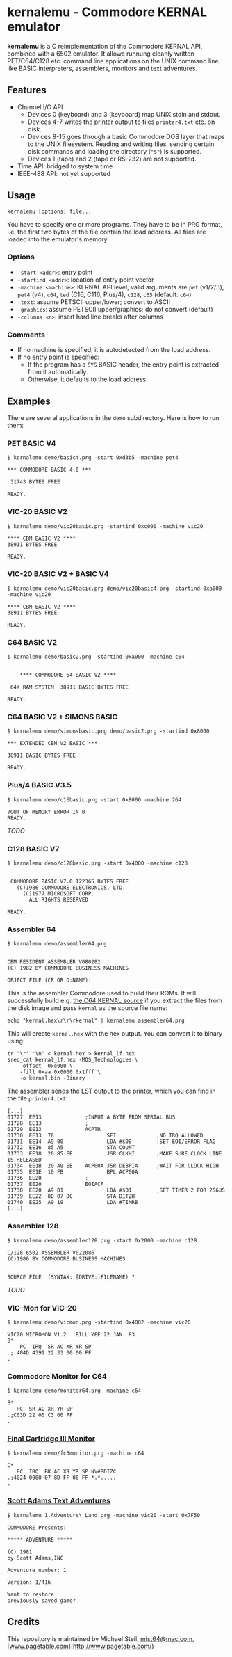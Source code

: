 # kernalemu - Commodore KERNAL emulator

**kernalemu** is a C reimplementation of the Commodore KERNAL API, combined with a 6502 emulator. It allows runnung cleanly written PET/C64/C128 etc. command line applications on the UNIX command line, like BASIC interpreters, assemblers, monitors and text adventures.

## Features

* Channel I/O API
	* Devices 0 (keyboard) and 3 (keyboard) map UNIX stdin and stdout.
	* Devices 4-7 writes the printer output to files `printer4.txt` etc. on disk.
	* Devices 8-15 goes through a basic Commodore DOS layer that maps to the UNIX filesystem. Reading and writing files, sending certain disk commands and loading the directory (`"$"`) is supported.
	* Devices 1 (tape) and 2 (tape or RS-232) are not supported.
* Time API: bridged to system time
* IEEE-488 API: not yet supported

## Usage

    kernalemu [options] file...
   
You have to specify one or more programs. They have to be in PRG format, i.e. the first two bytes of the file contain the load address. All files are loaded into the emulator's memory.

### Options

* `-start <addr>`: entry point
* `-startind <addr>`: location of entry point vector
* `-machine <machine>`: KERNAL API level, valid arguments are `pet` (v1/2/3), `pet4` (v4), `c64`, `ted` (C16, C116, Plus/4), `c128`, `c65` (default: `c64`)
* `-text`: assume PETSCII upper/lower; convert to ASCII
* `-graphics`: assume PETSCII upper/graphics; do not convert (default)
* `-columns <n>`: insert hard line breaks after <n> columns

### Comments

* If no machine is specified, it is autodetected from the load address.
* If no entry point is specified:
	* If the program has a `SYS` BASIC header, the entry point is extracted from it automatically.
	* Otherwise, it defaults to the load address.

## Examples

There are several applications in the `demo` subdirectory. Here is how to run them:

### PET BASIC V4

	$ kernalemu demo/basic4.prg -start 0xd3b5 -machine pet4
    
	*** COMMODORE BASIC 4.0 ***
	
	 31743 BYTES FREE
	
	READY.

### VIC-20 BASIC V2

	$ kernalemu demo/vic20basic.prg -startind 0xc000 -machine vic20
	
	**** CBM BASIC V2 ****
	38911 BYTES FREE
	
	READY.

### VIC-20 BASIC V2 + BASIC V4

	$ kernalemu demo/vic20basic.prg demo/vic20basic4.prg -startind 0xa000 -machine vic20

	**** CBM BASIC V2 ****
	38911 BYTES FREE
	
	READY.

### C64 BASIC V2

	$ kernalemu demo/basic2.prg -startind 0xa000 -machine c64
	
	
	    **** COMMODORE 64 BASIC V2 ****
	
	 64K RAM SYSTEM  38911 BASIC BYTES FREE
	
	READY.

### C64 BASIC V2 + SIMONS BASIC

	$ kernalemu demo/simonsbasic.prg demo/basic2.prg -startind 0x8000

	*** EXTENDED CBM V2 BASIC ***
	
	38911 BASIC BYTES FREE
	
	READY.

### Plus/4 BASIC V3.5

	$ kernalemu demo/c16basic.prg -start 0x8000 -machine 264

	?OUT OF MEMORY ERROR IN 0
	READY.

*TODO*

### C128 BASIC V7

	$ kernalemu demo/c128basic.prg -start 0x4000 -machine c128

	
	 COMMODORE BASIC V7.0 122365 BYTES FREE
	   (C)1986 COMMODORE ELECTRONICS, LTD.
		 (C)1977 MICROSOFT CORP.
		   ALL RIGHTS RESERVED
	
	READY.

### Assembler 64

	$ kernalemu demo/assembler64.prg
	
	
	CBM RESIDENT ASSEMBLER V080282
	(C) 1982 BY COMMODORE BUSINESS MACHINES
	
	OBJECT FILE (CR OR D:NAME): 

This is the assembler Commodore used to build their ROMs. It will successfully build e.g. [the C64 KERNAL source](https://www.pagetable.com/?p=894) if you extract the files from the disk image and pass `kernal` as the source file name:

	echo "kernal.hex\r\r\rkernal" | kernalemu assembler64.prg

This will create `kernal.hex` with the hex output. You can convert it to binary using:

	tr '\r' '\n' < kernal.hex > kernal_lf.hex
	srec_cat kernal_lf.hex -MOS_Technologies \
	    -offset -0xe000 \
	    -fill 0xaa 0x0000 0x1fff \
	    -o kernal.bin -Binary

The assembler sends the LST output to the printer, which you can find in the file `printer4.txt`:

	[...]
	01727  EE13              ;INPUT A BYTE FROM SERIAL BUS
	01728  EE13              ;
	01729  EE13              ACPTR
	01730  EE13  78                 SEI             ;NO IRQ ALLOWED
	01731  EE14  A9 00              LDA #$00        ;SET EOI/ERROR FLAG
	01732  EE16  85 A5              STA COUNT
	01733  EE18  20 85 EE           JSR CLKHI       ;MAKE SURE CLOCK LINE IS RELEASED
	01734  EE1B  20 A9 EE    ACP00A JSR DEBPIA      ;WAIT FOR CLOCK HIGH
	01735  EE1E  10 FB              BPL ACP00A
	01736  EE20              ;
	01737  EE20              EOIACP
	01738  EE20  A9 01              LDA #$01        ;SET TIMER 2 FOR 256US
	01739  EE22  8D 07 DC           STA D1T2H
	01740  EE25  A9 19              LDA #TIMRB
	[...]

### Assembler 128

	$ kernalemu demo/assembler128.prg -start 0x2000 -machine c128

	C/128 6502 ASSEMBLER V022086
	(C)1986 BY COMMODORE BUSINESS MACHINES
	
	
	SOURCE FILE  (SYNTAX: [DRIVE:]FILENAME) ? 

*TODO*

### VIC-Mon for VIC-20

	$ kernalemu demo/vicmon.prg -startind 0x4002 -machine vic20

	VIC20 MICROMON V1.2   BILL YEE 22 JAN  83
	B*
	    PC  IRQ  SR AC XR YR SP
	.; 404D 4391 22 33 00 00 FF
	.

### Commodore Monitor for C64

	$ kernalemu demo/monitor64.prg -machine c64
	
	B*
	   PC  SR AC XR YR SP
	.;C03D 22 00 C3 00 FF
	.

### [Final Cartridge III Monitor](https://github.com/mist64/final_cartridge)

	$ kernalemu demo/fc3monitor.prg -machine c64
	
	C*
	   PC  IRQ  BK AC XR YR SP NV#BDIZC
	.;4024 0000 07 8D FF 00 FF *.*.....
	.


### [Scott Adams Text Adventures](http://www.zimmers.net/anonftp/pub/cbm/vic20/games/16k/Scott%20Adams/index.html)

	$ kernalemu 1.Adventure\ Land.prg -machine vic20 -start 0x7F50

	COMMODORE Presents:
	
	***** ADVENTURE *****
	
	(C) 1981
	by Scott Adams,INC
	
	Adventure number: 1
	
	Version: 1/416
	
	Want to restore
	previously saved game?

## Credits

This repository is maintained by Michael Steil, <mist64@mac.com>, [www.pagetable.com](http://www.pagetable.com/)
